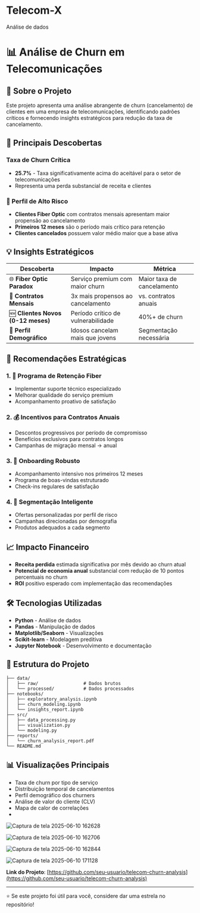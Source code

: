 # Telecom-X
Análise de dados 
# 📊 Análise de Churn em Telecomunicações

## 🎯 Sobre o Projeto

Este projeto apresenta uma análise abrangente de churn (cancelamento) de clientes em uma empresa de telecomunicações, identificando padrões críticos e fornecendo insights estratégicos para redução da taxa de cancelamento.

## 🚨 Principais Descobertas

### Taxa de Churn Crítica
- **25.7%** - Taxa significativamente acima do aceitável para o setor de telecomunicações
- Representa uma perda substancial de receita e clientes

### 👥 Perfil de Alto Risco
- **Clientes Fiber Optic** com contratos mensais apresentam maior propensão ao cancelamento
- **Primeiros 12 meses** são o período mais crítico para retenção
- **Clientes cancelados** possuem valor médio maior que a base ativa

## 💡 Insights Estratégicos

| Descoberta | Impacto | Métrica |
|------------|---------|---------|
| 🌐 **Fiber Optic Paradox** | Serviço premium com maior churn | Maior taxa de cancelamento |
| 📅 **Contratos Mensais** | 3x mais propensos ao cancelamento | vs. contratos anuais |
| 🆕 **Clientes Novos (0-12 meses)** | Período crítico de vulnerabilidade | 40%+ de churn |
| 👴 **Perfil Demográfico** | Idosos cancelam mais que jovens | Segmentação necessária |

## 🎯 Recomendações Estratégicas

### 1. 🔧 Programa de Retenção Fiber
- Implementar suporte técnico especializado
- Melhorar qualidade do serviço premium
- Acompanhamento proativo de satisfação

### 2. 💰 Incentivos para Contratos Anuais
- Descontos progressivos por período de compromisso
- Benefícios exclusivos para contratos longos
- Campanhas de migração mensal → anual

### 3. 🚀 Onboarding Robusto
- Acompanhamento intensivo nos primeiros 12 meses
- Programa de boas-vindas estruturado
- Check-ins regulares de satisfação

### 4. 🎨 Segmentação Inteligente
- Ofertas personalizadas por perfil de risco
- Campanhas direcionadas por demografia
- Produtos adequados a cada segmento

## 📈 Impacto Financeiro

- **Receita perdida** estimada significativa por mês devido ao churn atual
- **Potencial de economia anual** substancial com redução de 10 pontos percentuais no churn
- **ROI** positivo esperado com implementação das recomendações

## 🛠️ Tecnologias Utilizadas

- **Python** - Análise de dados
- **Pandas** - Manipulação de dados
- **Matplotlib/Seaborn** - Visualizações
- **Scikit-learn** - Modelagem preditiva
- **Jupyter Notebook** - Desenvolvimento e documentação

## 📁 Estrutura do Projeto

```
├── data/
│   ├── raw/                 # Dados brutos
│   └── processed/           # Dados processados
├── notebooks/
│   ├── exploratory_analysis.ipynb
│   ├── churn_modeling.ipynb
│   └── insights_report.ipynb
├── src/
│   ├── data_processing.py
│   ├── visualization.py
│   └── modeling.py
├── reports/
│   └── churn_analysis_report.pdf
└── README.md
```



## 📊 Visualizações Principais

- Taxa de churn por tipo de serviço
- Distribuição temporal de cancelamentos
- Perfil demográfico dos churners
- Análise de valor do cliente (CLV)
- Mapa de calor de correlações
- 
![Captura de tela 2025-06-10 162628](https://github.com/user-attachments/assets/29d8651d-948a-4060-8b2f-5b068161513c)

![Captura de tela 2025-06-10 162706](https://github.com/user-attachments/assets/2a34a041-f237-403a-9084-90f5cb228142)

![Captura de tela 2025-06-10 162844](https://github.com/user-attachments/assets/bef91995-5688-4d3b-b15a-13bb02327269)

![Captura de tela 2025-06-10 171128](https://github.com/user-attachments/assets/cff31e39-9c97-4300-b41e-6475bdc3a2bf)



**Link do Projeto**: [https://github.com/seu-usuario/telecom-churn-analysis](https://github.com/seu-usuario/telecom-churn-analysis)

---

⭐ Se este projeto foi útil para você, considere dar uma estrela no repositório!
